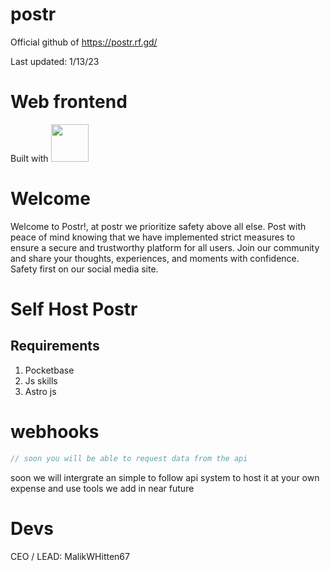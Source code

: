 

# postr
Official github of https://postr.rf.gd/

Last updated: 1/13/23

# Web frontend
Built with <img src="https://astro.build/assets/press/full-logo-light.svg" width="60">


# Welcome


 
Welcome to Postr!, at postr we prioritize safety above all else. Post with peace of mind knowing that we have implemented strict measures to ensure a secure and trustworthy platform for all users. Join our community and share your thoughts, experiences, and moments with confidence. Safety first on our social media site.


# Self Host Postr

## Requirements

1. Pocketbase
2. Js skills
3. Astro js



# webhooks

 ```js
 // soon you will be able to request data from the api
 
 
 ````
soon we will intergrate an simple to follow api system to host it at your own expense and use tools we add in near future



# Devs

CEO / LEAD: MalikWHitten67
